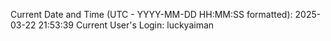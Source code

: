 Current Date and Time (UTC - YYYY-MM-DD HH:MM:SS formatted): 2025-03-22 21:53:39
Current User's Login: luckyaiman
